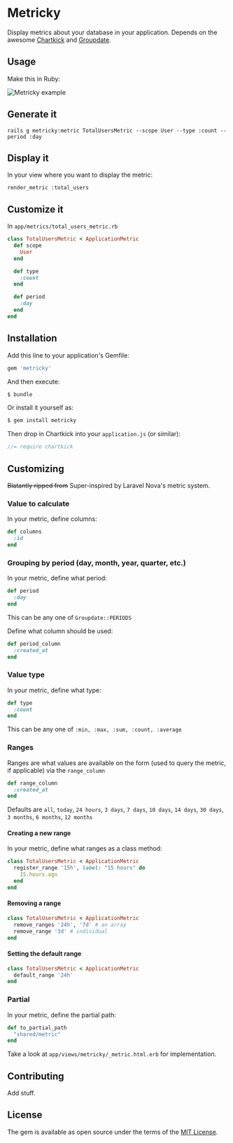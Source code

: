 # Metricky
Display metrics about your database in your application. Depends on the awesome [Chartkick](https://github.com/ankane/chartkick) and [Groupdate](https://github.com/ankane/groupdate).

## Usage

Make this in Ruby:

<img src="https://i.imgur.com/PQhFyAE.png" alt="Metricky example">

## Generate it 

`rails g metricky:metric TotalUsersMetric --scope User --type :count --period :day`

## Display it 

In your view where you want to display the metric: 

```erbruby
render_metric :total_users
```

## Customize it 

In `app/metrics/total_users_metric.rb`

```ruby 
class TotalUsersMetric < ApplicationMetric 
  def scope
    User
  end

  def type
    :count
  end

  def period
    :day 
  end
end
```

## Installation
Add this line to your application's Gemfile:

```ruby
gem 'metricky'
```

And then execute:
```bash
$ bundle
```

Or install it yourself as:
```bash
$ gem install metricky
```

Then drop in Chartkick into your `application.js` (or similar):

```javascript
//= require chartkick
```

## Customizing

~~Blatantly ripped from~~ Super-inspired by Laravel Nova's metric system.

### Value to calculate

In your metric, define columns:

```ruby 
def columns
  :id 
end
```

### Grouping by period (day, month, year, quarter, etc.)

In your metric, define what period:

```ruby
def period 
  :day 
end
```

This can be any one of `Groupdate::PERIODS`

Define what column should be used:

```ruby
def period_column
  :created_at 
end
```

### Value type 

In your metric, define what type:

```ruby
def type 
  :count 
end
```

This can be any one of `:min, :max, :sum, :count, :average`

### Ranges

Ranges are what values are available on the form (used to query the metric, if applicable) via the `range_column`

```ruby 
def range_column
  :created_at
end
```

Defaults are `all`, `today`, `24 hours`, `3 days`, `7 days`, `10 days`, `14 days`, `30 days`, `3 months`, `6 months`, `12 months`

#### Creating a new range
In your metric, define what ranges as a class method:

```ruby
class TotalUsersMetric < ApplicationMetric
  register_range '15h', label: "15 hours" do 
    15.hours.ago   
  end
end
```

#### Removing a range

```ruby
class TotalUsersMetric < ApplicationMetric
  remove_ranges '24h', '7d' # an array 
  remove_range '3d' # individual 
end
```

#### Setting the default range 

```ruby
class TotalUsersMetric < ApplicationMetric
  default_range '24h'
end
```

### Partial

In your metric, define the partial path:

```ruby 
def to_partial_path
  "shared/metric"
end
```

Take a look at `app/views/metricky/_metric.html.erb` for implementation.

## Contributing
Add stuff.

## License
The gem is available as open source under the terms of the [MIT License](https://opensource.org/licenses/MIT).
